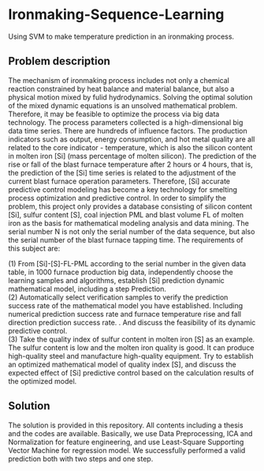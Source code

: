 # Ironmaking-Sequence-Learning
Using SVM to make temperature prediction in an ironmaking process.

## Problem description
The mechanism of ironmaking process includes not only a chemical reaction constrained by heat balance and material balance, but also a physical motion mixed by fulid hydrodynamics. Solving the optimal solution of the mixed dynamic equations is an unsolved mathematical problem. Therefore, it may be feasible to optimize the process via big data technology. The process parameters collected is a high-dimensional big data time series. There are hundreds of influence factors. The production indicators such as output, energy consumption, and hot metal quality are all related to the core indicator - temperature, which is also the silicon content in molten iron [Si] (mass percentage of molten silicon). The prediction of the rise or fall of the blast furnace temperature after 2 hours or 4 hours, that is, the prediction of the [Si] time series is related to the adjustment of the current blast furnace operation parameters. Therefore, [Si] accurate predictive control modeling has become a key technology for smelting process optimization and predictive control. In order to simplify the problem, this project only provides a database consisting of silicon content [Si], sulfur content [S], coal injection PML and blast volume FL of molten iron as the basis for mathematical modeling analysis and data mining. The serial number N is not only the serial number of the data sequence, but also the serial number of the blast furnace tapping time. The requirements of this subject are:  
  
(1) From [Si]-[S]-FL-PML according to the serial number in the given data table, in 1000 furnace production big data, independently choose the learning samples and algorithms, establish [Si] prediction dynamic mathematical model, including a step Prediction.  
(2) Automatically select verification samples to verify the prediction success rate of the mathematical model you have established. Including numerical prediction success rate and furnace temperature rise and fall direction prediction success rate. . And discuss the feasibility of its dynamic predictive control.  
(3) Take the quality index of sulfur content in molten iron [S] as an example. The sulfur content is low and the molten iron quality is good. It can produce high-quality steel and manufacture high-quality equipment. Try to establish an optimized mathematical model of quality index [S], and discuss the expected effect of [Si] predictive control based on the calculation results of the optimized model.

## Solution
The solution is provided in this repository. All contents including a thesis and the codes are available.
Basically, we use Data Preprocessing, ICA and Normalization for feature engineering, and use Least-Square Supporting Vector Machine for regression model. We successfully performed a valid prediction both with two steps and one step.
